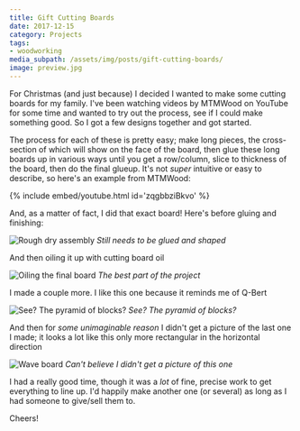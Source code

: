```yaml
---
title: Gift Cutting Boards
date: 2017-12-15
category: Projects
tags:
- woodworking
media_subpath: /assets/img/posts/gift-cutting-boards/
image: preview.jpg
---
```


For Christmas (and just because) I decided I wanted to make some cutting boards for my family. I've been watching
videos by MTMWood on YouTube for some time and wanted to try out the process, see if I could make something good.
So I got a few designs together and got started.

The process for each of these is pretty easy; make long pieces, the cross-section of which will show on the face
of the board, then glue these long boards up in various ways until you get a row/column, slice to thickness of the
board, then do the final glueup. It's not _super_ intuitive or easy to describe, so here's an example from MTMWood:

{% include embed/youtube.html id='zqgbbziBkvo' %}

And, as a matter of fact, I did that exact board! Here's before gluing and finishing:

![Rough dry assembly](ells-rough.jpg)
_Still needs to be glued and shaped_

And then oiling it up with cutting board oil

![Oiling the final board](oiling-up.gif)
_The best part of the project_

I made a couple more. I like this one because it reminds me of Q-Bert

![See? The pyramid of blocks?](qbert.jpg)
_See? The pyramid of blocks?_

And then for _some unimaginable reason_ I didn't get a picture of the last one I made; it looks a lot like this
only more rectangular in the horizontal direction

![Wave board](wave.jpg)
_Can't believe I didn't get a picture of this one_

I had a really good time, though it was a _lot_ of fine, precise work to get everything to line up. I'd happily
make another one (or several) as long as I had someone to give/sell them to.

Cheers!